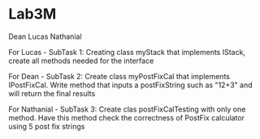 # Lab3M

Dean Lucas Nathanial

For Lucas -
SubTask 1: Creating class myStack that implements IStack, create all methods needed for the interface

For Dean -
SubTask 2: Create class myPostFixCal that implements IPostFixCal. Write method that inputs a postFixString
 such as "12+3" and will return the final results

 For Nathanial - 
 SubTask 3: Create clas postFixCalTesting with only one method. Have this method check the correctness of PostFix
 calculator using 5 post fix strings
